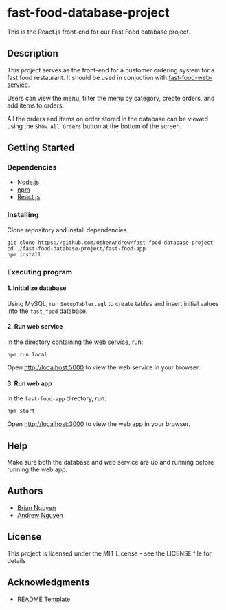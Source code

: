 # fast-food-database-project

This is the React.js front-end for our Fast Food database project.

## Description

This project serves as the front-end for a customer ordering system for a fast food restaurant.
It should be used in conjuction with [fast-food-web-service](https://github.com/OtherAndrew/fast-food-web-service).

Users can view the menu, filter the menu by category, create orders, and add items to orders.

All the orders and items on order stored in the database can be viewed using the `Show All Orders` button at the bottom of the screen.

## Getting Started

### Dependencies

* [Node.js](https://nodejs.org/en)
* [npm](https://www.npmjs.com)
* [React.js](https://react.dev)

### Installing

Clone repository and install dependencies.

```shell
git clone https://github.com/OtherAndrew/fast-food-database-project
cd ./fast-food-database-project/fast-food-app
npm install
```

### Executing program

#### 1. Initialize database

Using MySQL, run `SetupTables.sql` to create tables and insert initial values into the `fast_food` database.

#### 2. Run web service

In the directory containing the [web service](https://github.com/OtherAndrew/fast-food-web-service), run:
   
```shell
npm run local
```

Open [http://localhost:5000](http://localhost:5000) to view the web service in your browser.

#### 3. Run web app

In the `fast-food-app` directory, run:

```shell
npm start
```

Open [http://localhost:3000](http://localhost:3000) to view the web app in your browser.

## Help

Make sure both the database and web service are up and running before running the web app. 

## Authors

- [Brian Nguyen](https://github.com/BrianNguyen636)
- [Andrew Nguyen](https://github.com/OtherAndrew)

## License

This project is licensed under the MIT License - see the LICENSE file for details

## Acknowledgments

* [README Template](https://gist.github.com/DomPizzie/7a5ff55ffa9081f2de27c315f5018afc)